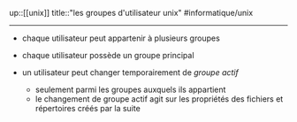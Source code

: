 up::[[unix]]
title::"les groupes d'utilisateur unix"
#informatique/unix

----

 - chaque utilisateur peut appartenir à plusieurs groupes
 - chaque utilisateur possède un groupe principal


 - un utilisateur peut changer temporairement de *groupe actif*
     - seulement parmi les groupes auxquels ils appartient
     - le changement de groupe actif agit sur les propriétés des fichiers et répertoires créés par la suite



